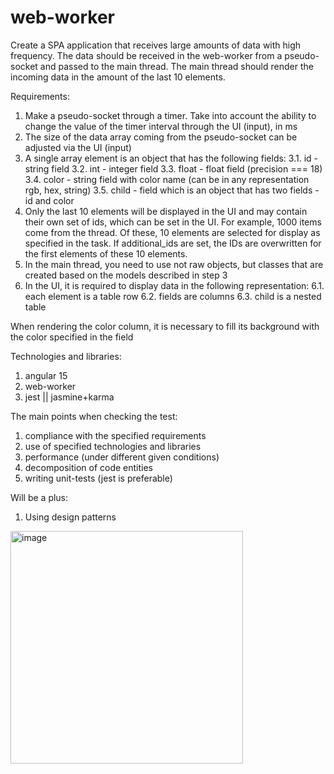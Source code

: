 # web-worker
Create a SPA application that receives large amounts of data with high frequency. The data should be received in the web-worker from a pseudo-socket and passed to the main thread. The main thread should render the incoming data in the amount of the last 10 elements.

Requirements:
1.	Make a pseudo-socket through a timer. Take into account the ability to change the value of the timer interval through the UI (input), in ms
2.	The size of the data array coming from the pseudo-socket can be adjusted via the UI (input)
3.	A single array element is an object that has the following fields:
  3.1.	id - string field
  3.2.	int - integer field
  3.3.	float - float field (precision === 18)
  3.4.	color - string field with color name (can be in any representation rgb, hex, string)
  3.5.	child - field which is an object that has two fields - id and color
4.	Only the last 10 elements will be displayed in the UI and may contain their own set of ids, which can be set in the UI. For example, 1000 items come from the thread. Of these, 10 elements are selected for display as specified in the task. If additional_ids are set, the IDs are overwritten for the first elements of these 10 elements.
5.	In the main thread, you need to use not raw objects, but classes that are created based on the models described in step 3
6.	In the UI, it is required to display data in the following representation:
  6.1.	each element is a table row
  6.2.	fields are columns
  6.3.	child is a nested table

When rendering the color column, it is necessary to fill its background with the color specified in the field

Technologies and libraries:
1.	angular 15
2.	web-worker
3.	jest || jasmine+karma

The main points when checking the test:
1.	compliance with the specified requirements
2.	use of specified technologies and libraries
3.	performance (under different given conditions)
4.	decomposition of code entities
5.	writing unit-tests (jest is preferable)

Will be a plus:
1.	Using design patterns
 
<img width="372" alt="image" src="https://github.com/rden82/web-worker/assets/28786149/464a20e4-a522-45cd-8992-af436b2122db">
